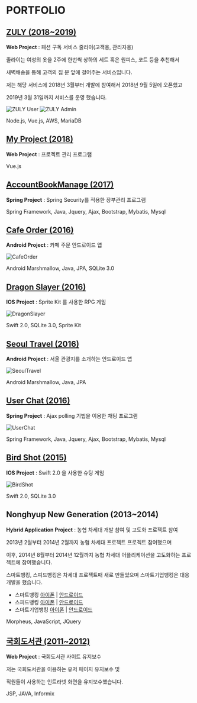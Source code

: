 # PORTFOLIO

## [ZULY (2018~2019)](https://github.com/narae-develop/portfolio/tree/master/ZULY)
__Web Project__ : 패션 구독 서비스 줄라이(고객용, 관리자용)

줄라이는 여성의 옷을 2주에 한번씩 상하의 세트 혹은 원피스, 코트 등을 추천해서

새벽배송을 통해 고객의 집 문 앞에 걸어주는 서비스입니다.

저는 해당 서비스에 2018년 3월부터 개발에 참여해서 2018년 9월 5일에 오픈했고

2019년 3월 31일까지 서비스를 운영 했습니다.

![ZULY User](./ZULY/thumbnail/user.png)
![ZULY Admin](./ZULY/thumbnail/admin.png)

Node.js, Vue.js, AWS, MariaDB

## [My Project (2018)](https://github.com/jo-narae/my-project)

__Web Project__ : 프로젝트 관리 프로그램

Vue.js

## [AccountBookManage (2017)](https://github.com/narae-develop/AccountBookManage)

__Spring Project__ : Spring Security를 적용한 장부관리 프로그램

Spring Framework, Java, Jquery, Ajax, Bootstrap, Mybatis, Mysql

## [Cafe Order (2016)](https://github.com/narae-develop/CafeOrder)

__Android Project__ : 카페 주문 안드로이드 앱

![CafeOrder](https://github.com/narae-develop/portfolio/blob/master/thumbnail/cafeorder.PNG)

Android Marshmallow, Java, JPA, SQLite 3.0

## [Dragon Slayer (2016)](https://github.com/narae-develop/dragon-slayer)

__IOS Project__ : Sprite Kit 를 사용한 RPG 게임

![DragonSlayer](https://github.com/narae-develop/portfolio/blob/master/thumbnail/dragonslayer.PNG)

Swift 2.0, SQLite 3.0, Sprite Kit

## [Seoul Travel (2016)](https://github.com/narae-develop/SeoulTravelClient)

__Android Project__ : 서울 관광지를 소개하는 안드로이드 앱

![SeoulTravel](https://github.com/narae-develop/portfolio/blob/master/thumbnail/seoultravel.png)

Android Marshmallow, Java, JPA

## [User Chat (2016)](https://github.com/narae-develop/userChat)

__Spring Project__ : Ajax polling 기법을 이용한 채팅 프로그램

![UserChat](https://github.com/narae-develop/portfolio/blob/master/thumbnail/userchat.PNG)

Spring Framework, Java, Jquery, Ajax, Bootstrap, Mybatis, Mysql

## [Bird Shot (2015)](https://github.com/narae-develop/BirdShot)

__IOS Project__ : Swift 2.0 을 사용한 슈팅 게임

![BirdShot](https://github.com/narae-develop/portfolio/blob/master/thumbnail/birdshot.PNG)

Swift 2.0, SQLite 3.0

## Nonghyup New Generation (2013~2014)
__Hybrid Application Project__ : 농협 차세대 개발 참여 및 고도화 프로젝트 참여

2013년 2월부터 2014년 2월까지 농협 차세대 프로젝트 프로젝트 참여했으며

이후, 2014년 8월부터 2014년 12월까지 농협 차세대 어플리케이션을 고도화하는 프로젝트에 참여했습니다.

스마트뱅킹, 스피드뱅킹은 차세대 프로젝트때 새로 만들었으며 스마트기업뱅킹은 대응개발을 했습니다.

- 스마트뱅킹 [아이폰](https://itunes.apple.com/kr/app/nh스마트뱅킹/id1444712671?mt=8) | [안드로이드](https://play.google.com/store/apps/details?id=nh.smart.banking&hl=ko)
- 스피드뱅킹 [아이폰](https://itunes.apple.com/kr/app/nh-글로벌-스피드뱅킹/id836365212?mt=8) | [안드로이드](https://play.google.com/store/apps/details?id=nh.smart.speed&hl=en_US)
- 스마트기업뱅킹 [아이폰](https://itunes.apple.com/kr/app/nh농협-기업스마트뱅킹/id572186085) | [안드로이드](https://play.google.com/store/apps/details?id=nh.smart.nhibzbanking&hl=ko)

Morpheus, JavaScript, JQuery

## [국회도서관 (2011~2012)](https://www.nanet.go.kr/main.do)
__Web Project__ : 국회도서관 사이트 유지보수

저는 국회도서관을 이용하는 유저 페이지 유지보수 및 

직원들이 사용하는 인트라넷 화면을 유지보수했습니다.

JSP, JAVA, Informix
